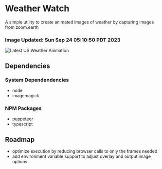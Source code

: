 # Weather Watch

A simple utility to create animated images of weather by capturing images from zoom.earth

### Image Updated: Sun Sep 24 05:10:50 PDT 2023

![Latest US Weather Animation](animations/2023-09-24.webp)

## Dependencies
### System Dependendencies
* node
* imagemagick
### NPM Packages
* puppeteer
* typescript

## Roadmap
* optimize execution by reducing browser calls to only the frames needed
* add environment variable support to adjust overlay and output image options
